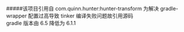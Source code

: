 #####该项目引用自 com.quinn.hunter:hunter-transform
为解决 gradle-wrapper 配置过高导致 tinker 编译失败问题故引用源码  
gradle 版本由 6.5 降低为  6.1.1 

